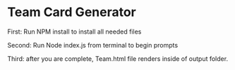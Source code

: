 # Team Card Generator

First: Run NPM install to install all needed files

Second: Run Node index.js from terminal to begin prompts

Third: after you are complete, Team.html file renders inside of output folder.

